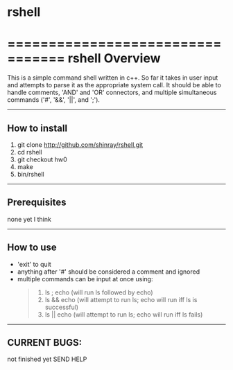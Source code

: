 # rshell
=================================
rshell Overview
=================================
This is a simple command shell written in c++.
So far it takes in user input and attempts to 
parse it as the appropriate system call. It
should be able to handle comments, 'AND' and
'OR' connectors, and multiple simultaneous 
commands ('#', '&&', '||', and ';').

--------------------
How to install
--------------------
1. git clone http://github.com/shinray/rshell.git
2. cd rshell
3. git checkout hw0
4. make
5. bin/rshell

--------------------
Prerequisites
--------------------
none yet I think

--------------------
How to use
--------------------
* 'exit' to quit
* anything after '#' should be considered a comment
and ignored
* multiple commands can be input at once using:
	> 1. ls ; echo (will run ls followed by echo)
	> 2. ls && echo (will attempt to run ls; echo will run iff ls is successful)
	> 3. ls || echo (will attempt to run ls; echo will run iff ls fails)

--------------------
CURRENT BUGS:
--------------------
not finished yet
SEND HELP

